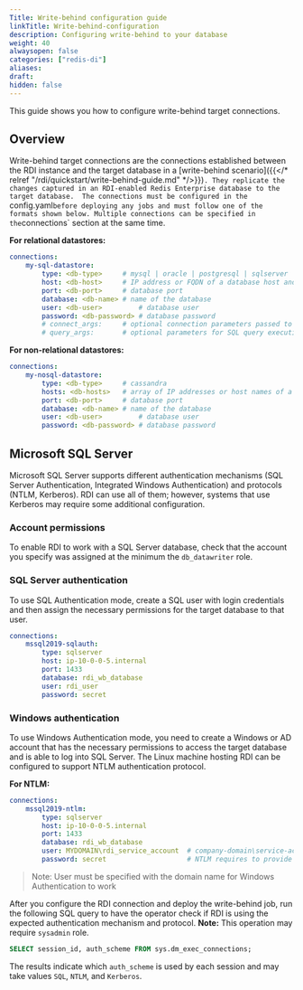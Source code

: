 ```yaml
---
Title: Write-behind configuration guide
linkTitle: Write-behind-configuration
description: Configuring write-behind to your database
weight: 40
alwaysopen: false
categories: ["redis-di"]
aliases: 
draft: 
hidden: false
---
```


This guide shows you how to configure write-behind target connections.

## Overview
Write-behind target connections are the connections established between the RDI instance and the target database in a [write-behind scenario]({{</* relref  "/rdi/quickstart/write-behind-guide.md" */>}})`. They replicate the changes captured in an RDI-enabled Redis Enterprise database to the target database. 
The connections must be configured in the `config.yaml` before deploying any jobs and must follow one of the formats shown below. Multiple connections can be specified in the `connections` section at the same time.

**For relational datastores:**
```yaml
connections:
    my-sql-datastore:
        type: <db-type>     # mysql | oracle | postgresql | sqlserver
        host: <db-host>     # IP address or FQDN of a database host and instance
        port: <db-port>     # database port
        database: <db-name> # name of the database
        user: <db-user>         # database user
        password: <db-password> # database password
        # connect_args:     # optional connection parameters passed to the driver - these are driver specific
        # query_args:       # optional parameters for SQL query execution - typically not required for RDI operation
```

**For non-relational datastores:**
```yaml
connections:
    my-nosql-datastore:
        type: <db-type>     # cassandra
        hosts: <db-hosts>   # array of IP addresses or host names of a datastore nodes
        port: <db-port>     # database port
        database: <db-name> # name of the database
        user: <db-user>         # database user
        password: <db-password> # database password
```

## Microsoft SQL Server

Microsoft SQL Server supports different authentication mechanisms (SQL Server Authentication, Integrated Windows Authentication) and protocols (NTLM,  Kerberos). RDI can use all of them; however, systems that use Kerberos may require some additional configuration.

### Account permissions

To enable RDI to work with a SQL Server database, check that the account you specify was assigned at the minimum the `db_datawriter` role.

### SQL Server authentication

To use SQL Authentication mode, create a SQL user with login credentials and then assign the necessary permissions for the target database to that user.

```yaml
connections:
    mssql2019-sqlauth:
        type: sqlserver
        host: ip-10-0-0-5.internal
        port: 1433
        database: rdi_wb_database
        user: rdi_user
        password: secret
```

### Windows authentication

To use Windows Authentication mode, you need to create a Windows or AD account that has the necessary permissions to access the target database and is able to log into SQL Server. The Linux machine hosting RDI can be configured to support NTLM authentication protocol. 

**For NTLM:**
```yaml
connections:
    mssql2019-ntlm:
        type: sqlserver
        host: ip-10-0-0-5.internal
        port: 1433
        database: rdi_wb_database
        user: MYDOMAIN\rdi_service_account  # company-domain\service-account
        password: secret                    # NTLM requires to provide a password
```

> Note: User must be specified with the domain name for Windows Authentication to work

After you configure the RDI connection and deploy the write-behind job, run the following SQL query to have the operator check if RDI is using the expected authentication mechanism and protocol. **Note:** This operation may require `sysadmin` role.

```sql
SELECT session_id, auth_scheme FROM sys.dm_exec_connections;
```

The results indicate which `auth_scheme` is used by each session and may take values `SQL`, `NTLM`, and `Kerberos`.